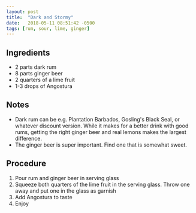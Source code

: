 ```yaml
---
layout: post
title:  "Dark and Stormy"
date:   2018-05-11 08:51:42 -0500
tags: [rum, sour, lime, ginger]
---
```


## Ingredients
- 2 parts dark rum
- 8 parts ginger beer
- 2 quarters of a lime fruit
- 1-3 drops of Angostura

## Notes
- Dark rum can be e.g. Plantation Barbados, Gosling's Black Seal, or whatever discount version. While it makes for a better drink with good rums, getting the right ginger beer and real lemons makes the largest difference.
- The ginger beer is super important. Find one that is somewhat sweet.

## Procedure
1. Pour rum and ginger beer in serving glass
2. Squeeze both quarters of the lime fruit in the serving glass. Throw one away and put one in the glass as garnish
3. Add Angostura to taste
4. Enjoy

